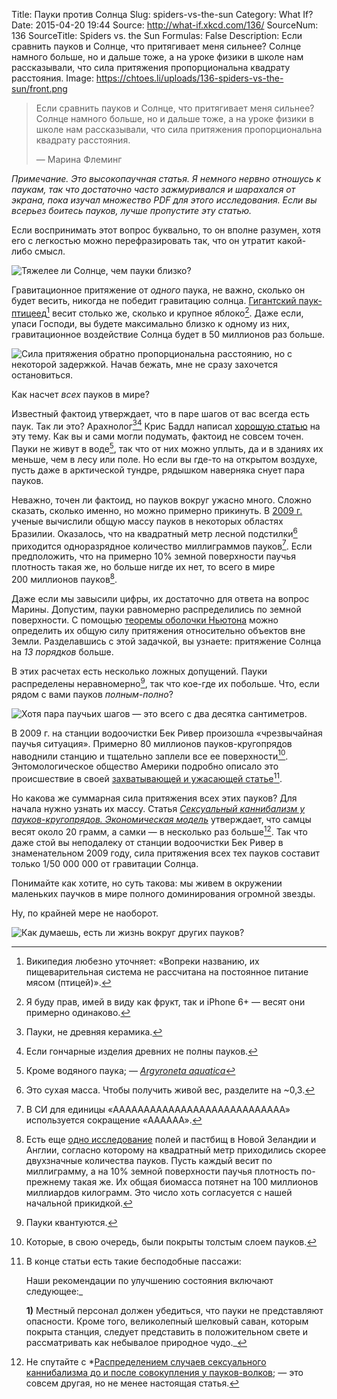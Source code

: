 Title: Пауки против Солнца
Slug: spiders-vs-the-sun
Category: What If?
Date: 2015-04-20 19:44
Source: http://what-if.xkcd.com/136/
SourceNum: 136
SourceTitle: Spiders vs. the Sun
Formulas: False
Description: Если сравнить пауков и Солнце, что притягивает меня сильнее? Солнце намного больше, но и дальше тоже, а на уроке физики в школе нам рассказывали, что сила притяжения пропорциональна квадрату расстояния. 
Image: https://chtoes.li/uploads/136-spiders-vs-the-sun/front.png

> Если сравнить пауков и Солнце, что притягивает меня сильнее? Солнце намного больше, но и дальше тоже, а на уроке физики в школе нам рассказывали, что сила притяжения пропорциональна квадрату расстояния. 
>
> — Марина Флеминг

*Примечание. Это высокопаучная статья. Я немного нервно отношусь к паукам, так что достаточно часто зажмуривался и шарахался от экрана, пока изучал множество PDF для этого исследования. Если вы всерьез боитесь пауков, лучше пропустите эту статью.*

Если воспринимать этот вопрос буквально, то он вполне разумен, хотя его с легкостью можно перефразировать так, что он утратит какой-либо смысл.

![](/uploads/136-spiders-vs-the-sun/question_ru.png "Тяжелее ли Солнце, чем пауки близко?")

Гравитационное притяжение от *одного* паука, не важно, сколько он будет весить, никогда не победит гравитацию солнца. [Гигантский паук-птицеед][1][^1] весит столько же, сколько и крупное яблоко[^2]. Даже если, упаси Господи, вы будете максимально близко к одному из них, гравитационное воздействие Солнца будет в 50 миллионов раз больше.

[^1]: Википедия любезно уточняет: «Вопреки названию, их пищеварительная система не рассчитана на постоянное питание мясом (птицей)».

[^2]: Я буду прав, имей в виду как фрукт, так и iPhone 6+&nbsp;— весят они примерно одинаково.

![](/uploads/136-spiders-vs-the-sun/force_ru.png "Сила притяжения обратно пропорциональна расстоянию, но с некоторой задержкой. Начав бежать, мне не сразу захочется остановиться.")

Как насчет *всех* пауков в мире?

Известный фактоид утверждает, что в паре шагов от вас всегда есть паук. Так ли это? Арахнолог[^3]​[^4] Крис Баддл написал [хорошую статью][2] на эту тему. Как вы и сами могли подумать, фактоид не совсем точен. Пауки не живут в воде[^5], так что от них можно уплыть, да и в зданиях их меньше, чем в лесу или поле. Но если вы где-то на открытом воздухе, пусть даже в арктической тундре, рядышком наверняка снует пара пауков.

[^3]: Пауки, не древняя керамика.

[^4]: Если гончарные изделия древних не полны пауков.

[^5]: Кроме водяного паука; — *[Argyroneta aquatica][3]*

Неважно, точен ли фактоид, но пауков вокруг ужасно много. Сложно сказать, сколько именно, но можно примерно прикинуть. В [2009&nbsp;г.][4] ученые вычислили общую массу пауков в некоторых областях Бразилии. Оказалось, что на квадратный метр лесной подстилки[^7] приходится одноразрядное количество миллиграммов пауков[^6]. Если предположить, что на примерно 10% земной поверхности паучья плотность такая же, но больше нигде их нет, то всего в мире 200&nbsp;миллионов пауков[^8].

[^6]: В СИ для единицы «AAAAAAAAAAAAAAAAAAAAAAAAAAAA» используется сокращение «AAAAAA».

[^7]: Это сухая масса. Чтобы получить живой вес, разделите на ~0,3.

[^8]: Есть еще [одно исследование][5] полей и пастбищ в Новой Зеландии и Англии, согласно которому на квадратный метр приходились скорее двухзначные количества пауков. Пусть каждый весит по миллиграмму, а на 10% земной поверхности паучья плотность по-прежнему такая же. Их общая биомасса потянет на 100 миллионов миллиардов килограмм. Это число хоть согласуется с нашей начальной прикидкой.

Даже если мы завысили цифры, их достаточно для ответа на вопрос Марины. Допустим, пауки равномерно распределились по земной поверхности. С помощью [теоремы оболочки Ньютона][6] можно определить их общую силу притяжения относительно объектов вне Земли. Разделавшись с этой задачкой, вы узнаете: притяжение Солнца на *13 порядков* больше.

В этих расчетах есть несколько ложных допущений. Пауки распределены неравномерно[^9], так что кое-где их побольше. Что, если рядом с вами пауков *полным-полно*?

[^9]: Пауки квантуются.

![](/uploads/136-spiders-vs-the-sun/feet_ru.png "Хотя пара паучьих шагов&nbsp;— это всего с два десятка сантиметров.")

В 2009&nbsp;г. на станции водоочистки Бек Ривер произошла «чрезвычайная паучья ситуация». Примерно 80 миллионов пауков-кругопрядов наводнили станцию и тщательно заплели все ее поверхности[^10]. Энтомологическое общество Америки подробно описало это происшествие в своей [захватывающей и ужасающей статье][7][^11].

[^10]: Которые, в свою очередь, были покрыты толстым слоем пауков.

[^11]:
    В конце статьи есть такие бесподобные пассажи:

    Наши рекомендации по улучшению состояния включают следующее:_

    **1)** Местный персонал должен убедиться, что пауки не представляют опасности. Кроме того, великолепный шелковый саван, которым покрыта станция, следует представить в положительном свете и рассматривать как небывалое природное чудо._

Но какова же суммарная сила притяжения всех этих пауков? Для начала нужно узнать их массу. Статья *[Сексуальный каннибализм у пауков-кругопрядов. Экономическая модель][8]* утверждает, что самцы весят около 20&nbsp;грамм, а самки&nbsp;— в несколько раз больше[^12]. Так что даже стой вы неподалеку от станции водоочистки Бек Ривер в знаменательном 2009&nbsp;году, сила притяжения всех тех пауков составит только 1/50&nbsp;000&nbsp;000 от гравитации Солнца.

[^12]: Не спутайте с *[Распределением случаев сексуального каннибализма до и после совокупления у пауков-волков][9]; — это совсем другая, но не менее настоящая статья.

Понимайте как хотите, но суть такова: мы живем в окружении маленьких паучков в мире полного доминирования огромной звезды.

Ну, по крайней мере не наоборот.

![](/uploads/136-spiders-vs-the-sun/planet_ru.png "Как думаешь, есть ли жизнь вокруг других пауков?")

[1]: https://ru.wikipedia.org/wiki/Пауки-птицееды "Пауки-птицееды — Википедия, свободная энциклопедия"

[2]: http://arthropodecology.com/2012/06/05/you-are-always-within-three-feet-of-a-spider-fact-or-fiction/ "В метре от вас всегда есть паук — правда или вымысел? | Arthropod Ecology (англ.)"

[3]: https://ru.wikipedia.org/wiki/Водяной_паук "Водяной паук — Википедия, свободная энциклопедия"

[4]: http://www.bioone.org/doi/pdf/10.1636/T08-21.1 "Онлайн-журналы BioOne — Журнал арахнологии — 37(2):160 — PDF (англ.)"

[5]: http://newzealandecology.org/nzje/2020 "Плотность пауков и их распределение в свете влияния на сельскохозяйственные экосистемы Новой Зеландии сравнительно с Англией | NZES (англ.)"

[6]: http://www.sciteclibrary.ru/rus/catalog/pages/8955.html "РЕШЕНИЕ ГРАВИТАЦИОННОГО ПАРАДОКСА МЕТОДАМИ МАТАППАРАТА МЕХАНИКИ НЬЮТОНА"

[7]: http://www.entsoc.org/PDF/2010/Orb-weaving-spiders.pdf "Грандиозное скопление пауков-кругопрядов и их общая сеть в рукотворном конструктивном ареале обитания (Arachnida: Araneae: Tetragnathidae, Araneidae) (англ.)"

[8]: http://www.jstor.org/discover/10.2307/2462552?uid=3739808&uid=2&uid=4&uid=3739256&sid=21105973527841 "JSTOR: американский естествовед, том. 138, №&nbsp;6 (дек., 1991), стр. 1372–1395 (англ.)"

[9]: http://link.springer.com/article/10.1007%2Fs00265-011-1269-0 "Распределение случаев сексуального каннибализма до и после совокупления у пауков-волков (Araneae, Lycosidae) — Springer (англ.)"